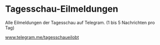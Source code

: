 # Tagesschau-Eilmeldungen
Alle Eilmeldungen der Tagesschau auf Telegram. (1 bis 5 Nachrichten pro Tag) 

www.telegram.me/tagesschaueilobt
